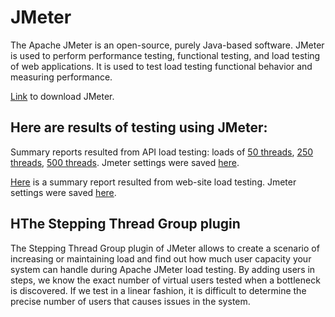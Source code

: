 # JMeter

The Apache JMeter is an open-source, purely Java-based software. JMeter is used to perform performance testing, functional testing, and load testing of web applications. It is used to test load testing functional behavior and measuring performance.

<a href="https://jmeter.apache.org/download_jmeter.cgi" target="_blank">Link</a> to download JMeter.

## Here are results of testing using JMeter:

Summary reports resulted from API load testing: loads of <a href="https://github.com/DariaMartinovskaya/JMeter/blob/main/HW_Jmeter_Summary_Report_50.csv">50 threads</a>, <a href="https://github.com/DariaMartinovskaya/JMeter/blob/main/HW_Jmeter_Summary_Report_250.csv">250 threads</a>, <a href="https://github.com/DariaMartinovskaya/JMeter/blob/main/HW_Jmeter_Summary_Report_500.csv">500 threads</a>. Jmeter settings were saved <a href="https://github.com/DariaMartinovskaya/JMeter/blob/main/HW_Jmeter.jmx">here</a>.

<a href="https://github.com/DariaMartinovskaya/JMeter/blob/main/HW2_Jmeter_Summary_Report_Smoke_Onliner.by.csv">Here</a> is a summary report resulted from web-site load testing. Jmeter settings were saved <a href="https://github.com/DariaMartinovskaya/JMeter/blob/main/HW2_Jmeter_Smoke_Onliner.by.jmx">here</a>. 

## HThe Stepping Thread Group plugin

The Stepping Thread Group plugin of JMeter allows to create a scenario of increasing or maintaining load and find out how much user capacity your system can handle during Apache JMeter load testing. By adding users in steps, we know the exact number of virtual users tested when a bottleneck is discovered. If we test in a linear fashion, it is difficult to determine the precise number of users that causes issues in the system.


